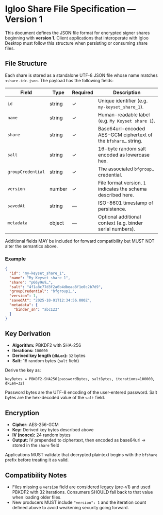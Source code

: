 # Igloo Share File Specification — Version 1

This document defines the JSON file format for encrypted signer shares beginning with **version 1**. Client applications that interoperate with Igloo Desktop must follow this structure when persisting or consuming share files.

## File Structure

Each share is stored as a standalone UTF-8 JSON file whose name matches `<share.id>.json`. The payload has the following fields:

| Field | Type | Required | Description |
| --- | --- | --- | --- |
| `id` | string | ✓ | Unique identifier (e.g. `my-keyset_share_1`). |
| `name` | string | ✓ | Human-readable label (e.g. `My Keyset share 1`). |
| `share` | string | ✓ | Base64url-encoded AES-GCM ciphertext of the `bfshare…` string. |
| `salt` | string | ✓ | 16-byte random salt encoded as lowercase hex. |
| `groupCredential` | string | ✓ | The associated `bfgroup…` credential. |
| `version` | number | ✓ | File format version. `1` indicates the schema described here. |
| `savedAt` | string | — | ISO-8601 timestamp of persistence. |
| `metadata` | object | — | Optional additional context (e.g. binder serial numbers). |

Additional fields MAY be included for forward compatibility but MUST NOT alter the semantics above.

### Example

```json
{
  "id": "my-keyset_share_1",
  "name": "My Keyset share 1",
  "share": "pG6y9u9…", 
  "salt": "4f1a8c77d3f2a6b4dbeaa8f1e0c2b7d9",
  "groupCredential": "bfgroup1…",
  "version": 1,
  "savedAt": "2025-10-01T12:34:56.000Z",
  "metadata": {
    "binder_sn": "abc123"
  }
}
```

## Key Derivation

- **Algorithm:** PBKDF2 with SHA-256
- **Iterations:** `100000`
- **Derived key length (`dkLen`):** `32` bytes
- **Salt:** 16 random bytes (`salt` field)

Derive the key as:

```
keyBytes = PBKDF2-SHA256(passwordBytes, saltBytes, iterations=100000, dkLen=32)
```

Password bytes are the UTF-8 encoding of the user-entered password. Salt bytes are the hex-decoded value of the `salt` field.

## Encryption

- **Cipher:** AES-256-GCM
- **Key:** Derived key bytes described above
- **IV (nonce):** 24 random bytes
- **Output:** IV prepended to ciphertext, then encoded as base64url -> stored in the `share` field

Applications MUST validate that decrypted plaintext begins with the `bfshare` prefix before treating it as valid.

## Compatibility Notes

- Files missing a `version` field are considered legacy (pre-v1) and used PBKDF2 with 32 iterations. Consumers SHOULD fall back to that value when loading older files.
- New producers MUST include `"version": 1` and the iteration count defined above to avoid weakening security going forward.

